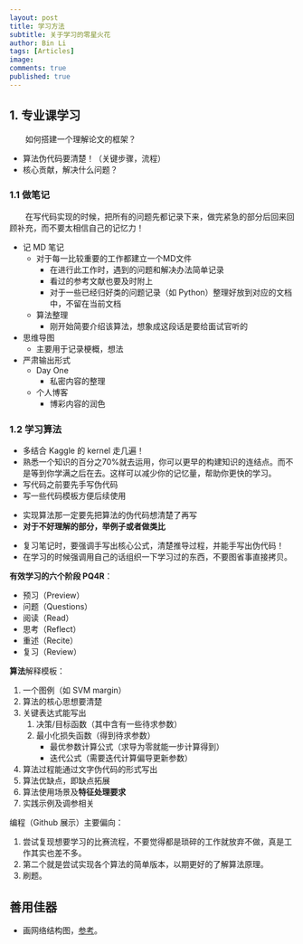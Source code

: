 ```yaml
---
layout: post
title: 学习方法
subtitle: 关于学习的零星火花
author: Bin Li
tags: [Articles]
image: 
comments: true
published: true
---
```


## 1. 专业课学习
　　如何搭建一个理解论文的框架？
* 算法伪代码要清楚！（关键步骤，流程）
* 核心贡献，解决什么问题？

### 1.1 做笔记
　　在写代码实现的时候，把所有的问题先都记录下来，做完紧急的部分后回来回顾补充，而不要太相信自己的记忆力！
- 记 MD 笔记
	- 对于每一比较重要的工作都建立一个MD文件
		- 在进行此工作时，遇到的问题和解决办法简单记录
		- 看过的参考文献也要及时附上
		- 对于一些已经归好类的问题记录（如 Python）整理好放到对应的文档中，不留在当前文档
	- 算法整理
		- 刚开始简要介绍该算法，想象成这段话是要给面试官听的
- 思维导图
	- 主要用于记录梗概，想法
- 严肃输出形式
	- Day One
		- 私密内容的整理
	- 个人博客
		- 博彩内容的润色

### 1.2 学习算法
* 多结合 Kaggle 的 kernel 走几遍！
* 熟悉一个知识的百分之70%就去运用，你可以更早的构建知识的连结点。而不是等到你学满之后在去。这样可以减少你的记忆量，帮助你更快的学习。
* 写代码之前要先手写伪代码
* 写一些代码模板方便后续使用
- 实现算法那一定要先把算法的伪代码想清楚了再写
- **对于不好理解的部分，举例子或者做类比**
* 复习笔记时，要强调手写出核心公式，清楚推导过程，并能手写出伪代码！
* 在学习的时候强调用自己的话组织一下学习过的东西，不要图省事直接拷贝。

**有效学习的六个阶段 PQ4R**：
* 预习（Preview）
* 问题（Questions）
* 阅读（Read）
* 思考（Reflect）
* 重述（Recite）
* 复习（Review）

**算法**解释模板：
1. 一个图例（如 SVM margin）
2. 算法的核心思想要清楚
3. 关键表达式能写出
    1. 决策/目标函数（其中含有一些待求参数）
    2. 最小化损失函数（得到待求参数）
        * 最优参数计算公式（求导为零就能一步计算得到）
        * 迭代公式（需要迭代计算偏导更新参数）
4. 算法过程能通过文字伪代码的形式写出
5. 算法优缺点，即缺点拓展
6. 算法使用场景及**特征处理要求**
7. 实践示例及调参相关


编程（Github 展示）主要偏向：
1. 尝试复现想要学习的比赛流程，不要觉得都是琐碎的工作就放弃不做，真是工作其实也差不多。
2. 第二个就是尝试实现各个算法的简单版本，以期更好的了解算法原理。
3. 刷题。

## 善用佳器
* 画网络结构图，[参考](https://zhuanlan.zhihu.com/p/60146525)。